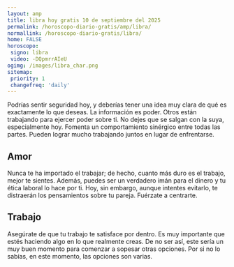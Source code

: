 ```yaml
---
layout: amp
title: libra hoy gratis 10 de septiembre del 2025 
permalink: /horoscopo-diario-gratis/amp/libra/
normallink: /horoscopo-diario-gratis/libra/
home: FALSE
horoscopo:
 signo: libra
 video: -DQpmrrAIeU
ogimg: /images/libra_char.png
sitemap:
 priority: 1
 changefreq: 'daily'
---
```



Podrías sentir seguridad hoy, y deberías tener una idea muy clara de qué es exactamente lo que deseas. La información es poder. Otros están trabajando para ejercer poder sobre ti. No dejes que se salgan con la suya, especialmente hoy. Fomenta un comportamiento sinérgico entre todas las partes. Pueden lograr mucho trabajando juntos en lugar de enfrentarse.

## Amor

Nunca te ha importado el trabajar; de hecho, cuanto más duro es el trabajo, mejor te sientes. Además, puedes ser un verdadero imán para el dinero y tu ética laboral lo hace por ti. Hoy, sin embargo, aunque intentes evitarlo, te distraerán los pensamientos sobre tu pareja. Fuérzate a centrarte.

## Trabajo

Asegúrate de que tu trabajo te satisface por dentro. Es muy importante que estés haciendo algo en lo que realmente creas. De no ser así, este sería un muy buen momento para comenzar a sopesar otras opciones. Por si no lo sabías, en este momento, las opciones son varias.